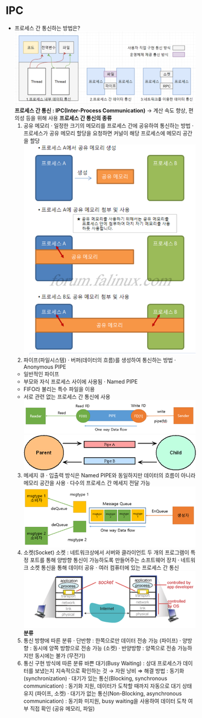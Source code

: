 # IPC

- 프로세스 간 통신하는 방법은?
  ![Untitled](img_Heeyoung/IPC/Untitled.png)
  **프로세스 간 통신 : IPC(Inter-Process Communication)**
  → 계산 속도 향상, 편의성 등을 위해 사용
  **프로세스 간 통신의 종류**
  1.  공유 메모리
      · 일정한 크기의 메모리를 프로세스 간에 공유하여 통신하는 방법
      · 프로세스가 공유 메모리 할당을 요청하면 커널이 해당 프로세스에 메모리 공간을 할당
      ![Untitled](img_Heeyoung/IPC/Untitled%201.png)
  2.  파이프(파일시스템)
      · 버퍼(데이터의 흐름)를 생성하여 통신하는 방법
      · Anonymous PIPE
  - 일반적인 파이프
  - 부모와 자식 프로세스 사이에 사용됨
    · Named PIPE
  - FIFO라 불리는 특수 파일을 이용
  - 서로 관련 없는 프로세스 간 통신에 사용
    ![Untitled](img_Heeyoung/IPC/Untitled%202.png)
    ![Untitled](img_Heeyoung/IPC/Untitled%203.png)
  3. 메세지 큐
     · 입출력 방식은 Named PIPE와 동일하지만 데이터의 흐름이 아니라 메모리 공간을 사용
     · 다수의 프로세스 간 메세지 전달 가능
     ![Untitled](img_Heeyoung/IPC/Untitled%204.png)
  1. 소켓(Socket)
     소켓 : 네트워크상에서 서버와 클라이언트 두 개의 프로그램이 특정 포트를 통해 양방향 통신이 가능하도록 만들어주는 소프트웨어 장치
     · 네트워크 소켓 통신을 통해 데이터 공유
     · 여러 컴퓨터에 있는 프로세스 간 통신
     ![Untitled](img_Heeyoung/IPC/Untitled%205.png)
     **분류**
  1. 통신 방향에 따른 분류
     · 단반향 : 한쪽으로만 데이터 전송 가능 (파이프)
     · 양방향 : 동시에 양쪽 방향으로 전송 가능 (소켓)
     · 반양방향 : 양쪽으로 전송 가능하지만 동시에는 불가 (무전기)
  1. 통신 구현 방식에 따른 분류
     바쁜 대기(Busy Waiting) : 상대 프로세스가 데이터를 보냈는지 지속적으로 확인하는 것
     → 자원 낭비
     ⇒ 해결 방법 : 동기화(synchronization)
     · 대기가 있는 통신(Blocking, synchronous communication) : 동기화 지원, 데이터가 도착할 때까지 자동으로 대기 상태 유지 (파이프, 소켓)
     · 대기가 없는 통신(Non-Blocking, asynchronous communication) : 동기화 미지원, busy waiting을 사용하여 데이터 도착 여부 직접 확인 (공유 메모리, 파일)

